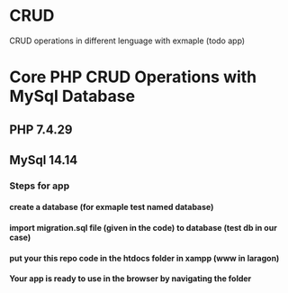 # CRUD
CRUD operations in different lenguage with exmaple (todo app)

# Core PHP CRUD Operations with MySql Database

## PHP 7.4.29
## MySql 14.14 

### Steps for app
#### create a database (for exmaple test named database) 
#### import migration.sql file (given in the code) to database (test db in our case)
#### put your this repo code in the htdocs folder in xampp (www in laragon)
#### Your app is ready to use in the browser by navigating the folder